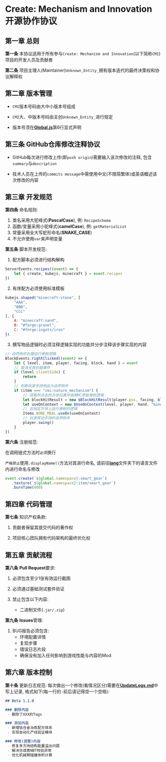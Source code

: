 # Create: Mechanism and Innovation 开源协作协议

## 第一章 总则

**第一条** 本协议适用于所有参与`Create: Mechanism and Innovation`(以下简称`CMI`)项目的开发人员及贡献者

**第二条** 项目主理人(Maintainer)`Unknown_Entity_`拥有版本迭代的最终决策权和协议解释权

## 第二章 版本管理

 - `CMI`版本号码由大中小版本号组成

 - `CMI`大、中版本号码由主创`Unknown_Entity_`进行规定

 - 版本号须在[**Global.js**](kubejs/startup_scripts/Global.js)第6行显式声明

## **第三条** GitHub仓库修改注释协议

 - GitHub每次进行修改上传(即`push origin`)需要输入该次修改的注释, 包含`summary`与`description`

 - 技术人员在上传的`commits message`中需使用中文(不限简繁体)或英语概述该次修改的内容

## 第三章 开发规范

**第四条** 命名规则:
1. 类名采用大驼峰式(**PascalCase**), 例: `RecipeSchema`
2. 函数/变量采用小驼峰式(**camelCase**), 例: `getMaterialList`
3. 常量采用全大写蛇形命名(**SNAKE_CASE**)
4. 不允许使用`var`来声明变量

**第五条** 脚本开发规范:
1. 配方脚本必须进行结构解构

```js
ServerEvents.recipes((event) => {
    let { create, kubejs, minecraft } = event.recipes
})
```

2. 有序配方必须使用标准模板

```js
kubejs.shaped("minecraft:stone", [
	"AAA",
	"BBB",
	"CCC"
], {
	A: "minecraft:sand",
	B: "#forge:gravel",
	C: "#forge:ingots/iron"
})
```

3. 撰写物品逻辑时必须注释逻辑实现的功能并分步注释该步骤实现的内容

```js
// 自然构件右键运行骨粉逻辑
BlockEvents.rightClicked((event) => {
    let { level, item, player, facing, block, hand } = event
    // 取消无效右键事件
    if (level.clientSide) {
        return
    }
    // 判断玩家手持物品为自然构件
    if (item === "cmi:nature_mechanism") {
        // 获取所点击的方块位置并调用MC原版骨粉逻辑
        let blockHitResult = new $BlockHitResult(player.pos, facing, block.pos, false)
        let useOnContext = new $UseOnContext(level, player, hand, "minecraft:bone_meal", blockHitResult)
        // 在指定方块上运行骨粉的逻辑
        Items.BONE_MEAL.useOn(useOnContext)
        // 玩家挥动手持的自然构件
        player.swing()
    }
})
```

**第六条** 注册规范:

在调用链式方法时`必须`换行

`严格禁止`使用`.displayName()`方法对其进行命名, 请前往[**lang**](kubejs/client_scripts/lang)文件夹下的语言文件内进行命名与修改

```js
event.create(`${global.namespace}:smart_gear`)
   .texture(`${global.namespace}:item/smart_gear`)
   .burnTime(400)
```

## 第四章 代码管理

**第七条** 知识产权条款:

1. 贡献者保留其提交代码的著作权

2. 项目核心团队拥有代码架构的最终优化权

## 第五章 贡献流程

**第八条** **Pull Request**要求:

1. 必须包含至少1张有效运行截图

2. 必须通过基础测试套件验证

3. 禁止包含以下内容:
   - 二进制文件(`.jar/.zip`)

**第九条** **Issues**管理:

1. BUG报告必须包含:
   - 环境配置详情
   - 复现步骤
   - 错误日志片段
   - 确保没有加入任何影响到游戏性能与内容的Mod

## 第六章 版本控制

**第十条** 更新日志规范:
每次做出一个修改(看情况区分)需要在[**UpdateLogs.md**](UpdateLogs.md)中写上记录, 格式如下(每一行的`-`前后请记得空一个空格):

```markdown
## Beta 1.1.0

### 删除内容
 - 删除了XXX的Tags

### 添加内容
 - 新增钛合金冶炼配方体系
 - 实现自动化产线验证模块

### 修改(调整)内容
 - 修复多方块结构能量溢出问题
 - 解决合成表NBT校验异常
 - 优化机械臂碰撞体积计算
```